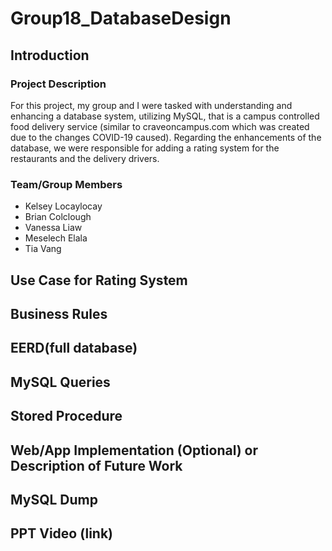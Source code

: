 # Group18_DatabaseDesign
## Introduction
### Project Description
For this project, my group and I were tasked with understanding and enhancing a database system, utilizing MySQL, that is a campus controlled food delivery service (similar to craveoncampus.com which was created due to the changes COVID-19 caused). Regarding the enhancements of the database, we were responsible for adding a rating system for the restaurants and the delivery drivers.
### Team/Group Members
- Kelsey Locaylocay
- Brian Colclough
- Vanessa Liaw
- Meselech Elala
- Tia Vang
## Use Case for Rating System
## Business Rules
## EERD(full database)
## MySQL Queries
## Stored Procedure
## Web/App Implementation (Optional) or Description of Future Work
## MySQL Dump
## PPT Video (link)
